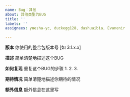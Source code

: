 ```yaml
---
name: Bug：其他
about: 其他类型的BUG
title: ''
labels: ''
assignees: yuesha-yc, duckegg128, dashuaibia, Evanenir

---
```


**版本**
你使用的整合包版本号 [如 3.1.x.x]

**描述**
简单清楚地描述这个BUG

**如何复现**
重复这个BUG的步骤
1. 
2. 
3. 

**期待情况**
简单清楚地描述你期待的情况

**额外信息**
额外信息在这里写
